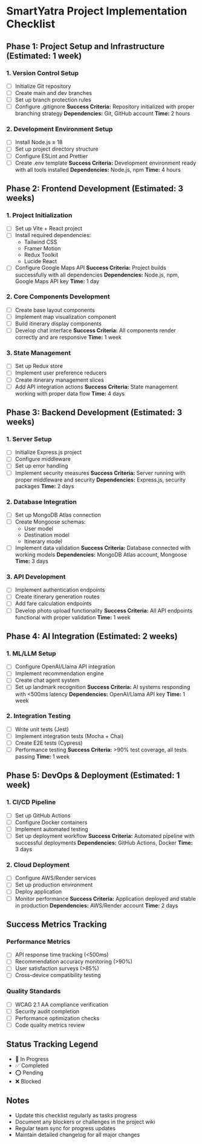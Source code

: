 # SmartYatra Project Implementation Checklist

## Phase 1: Project Setup and Infrastructure (Estimated: 1 week)

### 1. Version Control Setup
- [ ] Initialize Git repository
- [ ] Create main and dev branches
- [ ] Set up branch protection rules
- [ ] Configure .gitignore
**Success Criteria:** Repository initialized with proper branching strategy
**Dependencies:** Git, GitHub account
**Time:** 2 hours

### 2. Development Environment Setup
- [ ] Install Node.js ≥ 18
- [ ] Set up project directory structure
- [ ] Configure ESLint and Prettier
- [ ] Create .env template
**Success Criteria:** Development environment ready with all tools installed
**Dependencies:** Node.js, npm
**Time:** 4 hours

## Phase 2: Frontend Development (Estimated: 3 weeks)

### 1. Project Initialization
- [ ] Set up Vite + React project
- [ ] Install required dependencies:
  - Tailwind CSS
  - Framer Motion
  - Redux Toolkit
  - Lucide React
- [ ] Configure Google Maps API
**Success Criteria:** Project builds successfully with all dependencies
**Dependencies:** Node.js, npm, Google Maps API key
**Time:** 1 day

### 2. Core Components Development
- [ ] Create base layout components
- [ ] Implement map visualization component
- [ ] Build itinerary display components
- [ ] Develop chat interface
**Success Criteria:** All components render correctly and are responsive
**Time:** 1 week

### 3. State Management
- [ ] Set up Redux store
- [ ] Implement user preference reducers
- [ ] Create itinerary management slices
- [ ] Add API integration actions
**Success Criteria:** State management working with proper data flow
**Time:** 4 days

## Phase 3: Backend Development (Estimated: 3 weeks)

### 1. Server Setup
- [ ] Initialize Express.js project
- [ ] Configure middleware
- [ ] Set up error handling
- [ ] Implement security measures
**Success Criteria:** Server running with proper middleware and security
**Dependencies:** Express.js, security packages
**Time:** 2 days

### 2. Database Integration
- [ ] Set up MongoDB Atlas connection
- [ ] Create Mongoose schemas:
  - User model
  - Destination model
  - Itinerary model
- [ ] Implement data validation
**Success Criteria:** Database connected with working models
**Dependencies:** MongoDB Atlas account, Mongoose
**Time:** 3 days

### 3. API Development
- [ ] Implement authentication endpoints
- [ ] Create itinerary generation routes
- [ ] Add fare calculation endpoints
- [ ] Develop photo upload functionality
**Success Criteria:** All API endpoints functional with proper validation
**Time:** 1 week

## Phase 4: AI Integration (Estimated: 2 weeks)

### 1. ML/LLM Setup
- [ ] Configure OpenAI/Llama API integration
- [ ] Implement recommendation engine
- [ ] Create chat agent system
- [ ] Set up landmark recognition
**Success Criteria:** AI systems responding with <500ms latency
**Dependencies:** OpenAI/Llama API key
**Time:** 1 week

### 2. Integration Testing
- [ ] Write unit tests (Jest)
- [ ] Implement integration tests (Mocha + Chai)
- [ ] Create E2E tests (Cypress)
- [ ] Performance testing
**Success Criteria:** >90% test coverage, all tests passing
**Time:** 1 week

## Phase 5: DevOps & Deployment (Estimated: 1 week)

### 1. CI/CD Pipeline
- [ ] Set up GitHub Actions
- [ ] Configure Docker containers
- [ ] Implement automated testing
- [ ] Set up deployment workflow
**Success Criteria:** Automated pipeline with successful deployments
**Dependencies:** GitHub Actions, Docker
**Time:** 3 days

### 2. Cloud Deployment
- [ ] Configure AWS/Render services
- [ ] Set up production environment
- [ ] Deploy application
- [ ] Monitor performance
**Success Criteria:** Application deployed and stable in production
**Dependencies:** AWS/Render account
**Time:** 2 days

## Success Metrics Tracking

### Performance Metrics
- [ ] API response time tracking (<500ms)
- [ ] Recommendation accuracy monitoring (>90%)
- [ ] User satisfaction surveys (>85%)
- [ ] Cross-device compatibility testing

### Quality Standards
- [ ] WCAG 2.1 AA compliance verification
- [ ] Security audit completion
- [ ] Performance optimization checks
- [ ] Code quality metrics review

## Status Tracking Legend
- 🔄 In Progress
- ✅ Completed
- ⭕ Pending
- ❌ Blocked

## Notes
- Update this checklist regularly as tasks progress
- Document any blockers or challenges in the project wiki
- Regular team sync for progress updates
- Maintain detailed changelog for all major changes